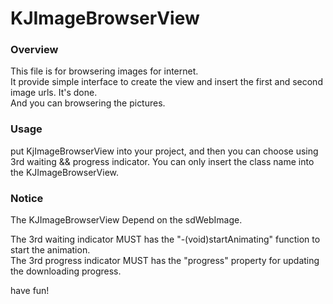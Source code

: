 KJImageBrowserView
==============
### Overview  
This file is for browsering images for internet.  
It provide simple interface to create the view and insert the first and second image urls. It's done.  
And you can browsering the pictures.

### Usage
put KjImageBrowserView into your project, and then you can choose using 3rd waiting && progress indicator. You can only insert the class name into the KJImageBrowserView.  

### Notice
The KJImageBrowserView Depend on the sdWebImage.  

The 3rd waiting indicator MUST has the "-(void)startAnimating" function to start the animation.  
The 3rd progress indicator MUST has the "progress" property for updating the downloading progress.

have fun!